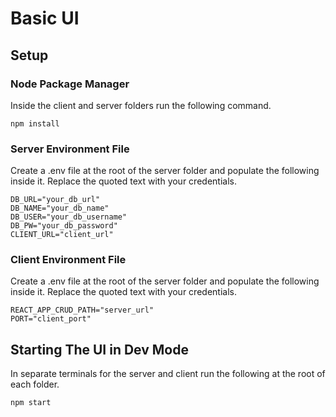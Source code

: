 # Basic UI

## Setup

### Node Package Manager

Inside the client and server folders run the following command.

```
npm install
```

### Server Environment File

Create a .env file at the root of the server folder and populate the following inside it. Replace the quoted text with your credentials.

```
DB_URL="your_db_url"
DB_NAME="your_db_name"
DB_USER="your_db_username"
DB_PW="your_db_password"
CLIENT_URL="client_url"
```

### Client Environment File

Create a .env file at the root of the server folder and populate the following inside it. Replace the quoted text with your credentials.

```
REACT_APP_CRUD_PATH="server_url"
PORT="client_port"
```

## Starting The UI in Dev Mode

In separate terminals for the server and client run the following at the root of each folder.

```
npm start
```